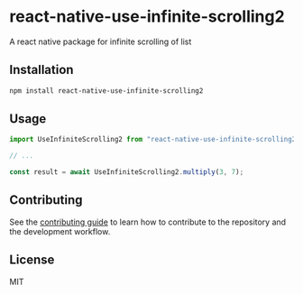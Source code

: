 # react-native-use-infinite-scrolling2

A react native package for infinite scrolling of list

## Installation

```sh
npm install react-native-use-infinite-scrolling2
```

## Usage

```js
import UseInfiniteScrolling2 from "react-native-use-infinite-scrolling2";

// ...

const result = await UseInfiniteScrolling2.multiply(3, 7);
```

## Contributing

See the [contributing guide](CONTRIBUTING.md) to learn how to contribute to the repository and the development workflow.

## License

MIT
